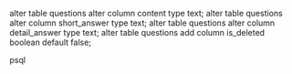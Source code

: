 alter table questions alter column content type text;
alter table questions alter column short_answer type text;
alter table questions alter column detail_answer type text;
alter table questions add column is_deleted boolean default false;

psql
